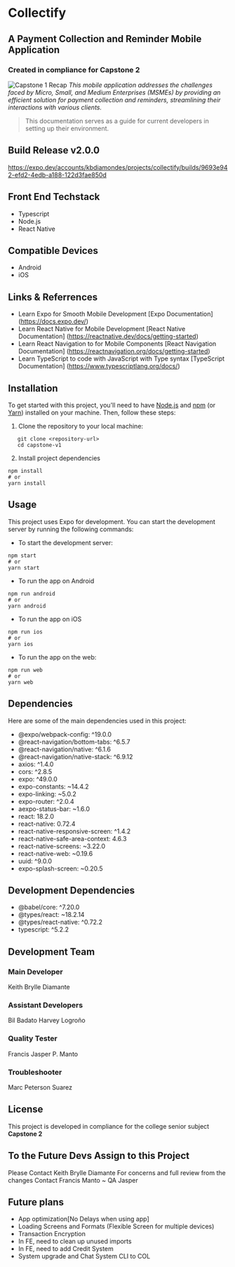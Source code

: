 # Collectify
## A Payment Collection and Reminder Mobile Application
### Created in compliance for Capstone 2 
![Capstone 1 Recap](https://github.com/kbdiamondes/collectify-backend/assets/68324799/64fdcd15-6100-4251-8126-d6a7df201073)
_This mobile application addresses the challenges faced by Micro, Small, and Medium Enterprises (MSMEs) by providing an efficient solution for payment collection and reminders, streamlining their interactions with various clients._

> This documentation serves as a guide for current developers in setting up their environment. 

## Build Release v2.0.0
https://expo.dev/accounts/kbdiamondes/projects/collectify/builds/9693e942-efd2-4edb-a188-122d3fae850d

## Front End Techstack
- Typescript
- Node.js
- React Native

## Compatible Devices
- Android
- iOS

## Links & Referrences
- Learn Expo for Smooth Mobile Development [Expo Documentation] (https://docs.expo.dev/)
- Learn React Native for Mobile Development [React Native Documentation] (https://reactnative.dev/docs/getting-started)
- Learn React Navigation to for Mobile Components [React Navigation Documentation] (https://reactnavigation.org/docs/getting-started)
- Learn TypeScript to code with JavaScript with Type syntax [TypeScript Documentation] (https://www.typescriptlang.org/docs/)

  
## Installation

To get started with this project, you'll need to have [Node.js](https://nodejs.org/) and [npm](https://www.npmjs.com/) (or [Yarn](https://yarnpkg.com/)) installed on your machine. Then, follow these steps:

1. Clone the repository to your local machine:

```
   git clone <repository-url>
   cd capstone-v1
```

2. Install project dependencies
```
npm install
# or
yarn install
```


## Usage
This project uses Expo for development. You can start the development server by running the following commands:

- To start the development server:
```
npm start
# or
yarn start
```
- To run the app on Android
```
npm run android
# or
yarn android
```
- To run the app on iOS
```
npm run ios
# or
yarn ios
```
- To run the app on the web:
```
npm run web
# or
yarn web
```

## Dependencies
Here are some of the main dependencies used in this project:

- @expo/webpack-config: ^19.0.0
- @react-navigation/bottom-tabs: ^6.5.7
- @react-navigation/native: ^6.1.6
- @react-navigation/native-stack: ^6.9.12
- axios: ^1.4.0
- cors: ^2.8.5
- expo: ^49.0.0
- expo-constants: ~14.4.2
- expo-linking: ~5.0.2
- expo-router: ^2.0.4
- aexpo-status-bar: ~1.6.0
- react: 18.2.0
- react-native: 0.72.4
- react-native-responsive-screen: ^1.4.2
- react-native-safe-area-context: 4.6.3
- react-native-screens: ~3.22.0
- react-native-web: ~0.19.6
- uuid: ^9.0.0
- expo-splash-screen: ~0.20.5

## Development Dependencies
- @babel/core: ^7.20.0
- @types/react: ~18.2.14
- @types/react-native: ^0.72.2
- typescript: ^5.2.2
  
## Development Team

### Main Developer
Keith Brylle Diamante

### Assistant Developers
Bil Badato
Harvey Logroño

### Quality Tester
Francis Jasper P. Manto

### Troubleshooter
Marc Peterson Suarez

## License

This project is developed in compliance for the college senior subject **Capstone 2**

## To the Future Devs Assign to this Project 
Please Contact Keith Brylle Diamante For concerns and full review from the changes Contact Francis Manto
~ QA Jasper


## Future plans
- App optimization[No Delays when using app]
- Loading Screens and Formats (Flexible Screen for multiple devices)
- Transaction Encryption
- In FE, need to clean up unused imports
- In FE, need to add Credit System
- System upgrade and Chat System CLI to COL



